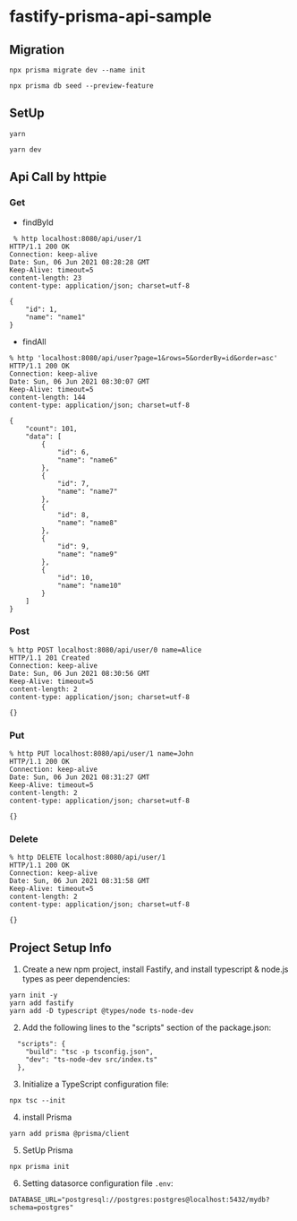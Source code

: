 # fastify-prisma-api-sample

## Migration

```
npx prisma migrate dev --name init
```

```
npx prisma db seed --preview-feature
```

## SetUp

```
yarn
```

```
yarn dev
```

## Api Call by httpie

### Get

* findById

```
 % http localhost:8080/api/user/1
HTTP/1.1 200 OK
Connection: keep-alive
Date: Sun, 06 Jun 2021 08:28:28 GMT
Keep-Alive: timeout=5
content-length: 23
content-type: application/json; charset=utf-8

{
    "id": 1,
    "name": "name1"
}
```

* findAll

```
% http 'localhost:8080/api/user?page=1&rows=5&orderBy=id&order=asc'
HTTP/1.1 200 OK
Connection: keep-alive
Date: Sun, 06 Jun 2021 08:30:07 GMT
Keep-Alive: timeout=5
content-length: 144
content-type: application/json; charset=utf-8

{
    "count": 101,
    "data": [
        {
            "id": 6,
            "name": "name6"
        },
        {
            "id": 7,
            "name": "name7"
        },
        {
            "id": 8,
            "name": "name8"
        },
        {
            "id": 9,
            "name": "name9"
        },
        {
            "id": 10,
            "name": "name10"
        }
    ]
}
```

### Post

```
% http POST localhost:8080/api/user/0 name=Alice
HTTP/1.1 201 Created
Connection: keep-alive
Date: Sun, 06 Jun 2021 08:30:56 GMT
Keep-Alive: timeout=5
content-length: 2
content-type: application/json; charset=utf-8

{}
```

### Put

```
% http PUT localhost:8080/api/user/1 name=John
HTTP/1.1 200 OK
Connection: keep-alive
Date: Sun, 06 Jun 2021 08:31:27 GMT
Keep-Alive: timeout=5
content-length: 2
content-type: application/json; charset=utf-8

{}
```

### Delete

```
% http DELETE localhost:8080/api/user/1
HTTP/1.1 200 OK
Connection: keep-alive
Date: Sun, 06 Jun 2021 08:31:58 GMT
Keep-Alive: timeout=5
content-length: 2
content-type: application/json; charset=utf-8

{}
```

## Project Setup Info

1. Create a new npm project, install Fastify, and install typescript & node.js types as peer dependencies:

```
yarn init -y
yarn add fastify
yarn add -D typescript @types/node ts-node-dev
```

2. Add the following lines to the "scripts" section of the package.json:

```
  "scripts": {
    "build": "tsc -p tsconfig.json",
    "dev": "ts-node-dev src/index.ts"
  },
```

3. Initialize a TypeScript configuration file:

```
npx tsc --init
```

4. install Prisma

```
yarn add prisma @prisma/client
```

5. SetUp Prisma

```
npx prisma init
```

6. Setting datasorce configuration file `.env`:

```
DATABASE_URL="postgresql://postgres:postgres@localhost:5432/mydb?schema=postgres"
```